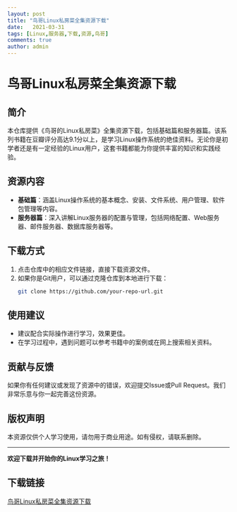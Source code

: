 ```yaml
---
layout: post
title: "鸟哥Linux私房菜全集资源下载"
date:   2021-03-31
tags: [Linux,服务器,下载,资源,鸟哥]
comments: true
author: admin
---
```

# 鸟哥Linux私房菜全集资源下载

## 简介
本仓库提供《鸟哥的Linux私房菜》全集资源下载，包括基础篇和服务器篇。该系列书籍在豆瓣评分高达9.1分以上，是学习Linux操作系统的绝佳资料。无论你是初学者还是有一定经验的Linux用户，这套书籍都能为你提供丰富的知识和实践经验。

## 资源内容
- **基础篇**：涵盖Linux操作系统的基本概念、安装、文件系统、用户管理、软件包管理等内容。
- **服务器篇**：深入讲解Linux服务器的配置与管理，包括网络配置、Web服务器、邮件服务器、数据库服务器等。

## 下载方式
1. 点击仓库中的相应文件链接，直接下载资源文件。
2. 如果你是Git用户，可以通过克隆仓库到本地进行下载：
   ```bash
   git clone https://github.com/your-repo-url.git
   ```

## 使用建议
- 建议配合实际操作进行学习，效果更佳。
- 在学习过程中，遇到问题可以参考书籍中的案例或在网上搜索相关资料。

## 贡献与反馈
如果你有任何建议或发现了资源中的错误，欢迎提交Issue或Pull Request。我们非常乐意与你一起完善这份资源。

## 版权声明
本资源仅供个人学习使用，请勿用于商业用途。如有侵权，请联系删除。

---

**欢迎下载并开始你的Linux学习之旅！**

## 下载链接

[鸟哥Linux私房菜全集资源下载](https://pan.quark.cn/s/03c125bb12a4)